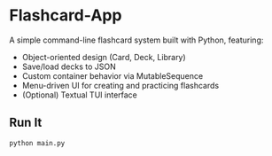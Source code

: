 # Flashcard-App

A simple command-line flashcard system built with Python, featuring:

- Object-oriented design (Card, Deck, Library)
- Save/load decks to JSON
- Custom container behavior via MutableSequence
- Menu-driven UI for creating and practicing flashcards
- (Optional) Textual TUI interface

## Run It

```bash
python main.py

